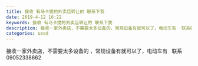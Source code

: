 ```yaml
---
title: 接收 有马卡提的外卖店转让的 联系下我
date: 2019-4-12 16:22
keywords: 接收 有马卡提的外卖店转让的 联系下我
description: 接收一家外卖店，不需要太多设备的，常规设备有就可以了，电动车有  联系09052338662
categories: used
---
```

<td class="t_f" id="postmessage_3475223">

接收一家外卖店，不需要太多设备的 ，常规设备有就可以了，电动车有   联系 09052338662</td>

